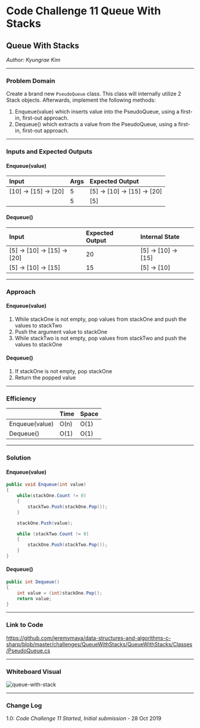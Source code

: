 # Code Challenge 11 Queue With Stacks

## Queue With Stacks
*Author: Kyungrae Kim*

---

### Problem Domain
Create a brand new `PseudoQueue` class. This class will internally utilize 2 Stack objects. Afterwards, implement the following methods:
1. Enqueue(value) which inserts value into the PseudoQueue, using a first-in, first-out approach.
2. Dequeue() which extracts a value from the PseudoQueue, using a first-in, first-out approach.

---

### Inputs and Expected Outputs
#### Enqueue(value)
| Input | Args | Expected Output |
| :----------- |:-- |:----------- |
| [10] -> [15] -> [20] | 5 | [5] -> [10] -> [15] -> [20] |
|   | 5 | [5] |
#### Dequeue()
| Input | Expected Output  | Internal State|
| :----------- |:-- |:----------- |
| [5] -> [10] -> [15] -> [20] | 20 | [5] -> [10] -> [15] |
| [5] -> [10] -> [15] | 15 | [5] -> [10] |

---

### Approach
#### Enqueue(value)
1. While stackOne is not empty, pop values from stackOne and push the values to stackTwo
2. Push the argument value to stackOne
3. While stackTwo is not empty, pop values from stackTwo and push the values to stackOne
#### Dequeue()
1. If stackOne is not empty, pop stackOne
2. Return the popped value

---

### Efficiency
| | Time | Space |
|:-- | :----------- | :----------- |
| Enqueue(value) | O(n) | O(1) |
| Dequeue() | O(1) | O(1) |

---

### Solution
#### Enqueue(value)
```C#
public void Enqueue(int value)
{
    while(stackOne.Count != 0)
    {
        stackTwo.Push(stackOne.Pop());
    }

    stackOne.Push(value);

    while (stackTwo.Count != 0)
    {
        stackOne.Push(stackTwo.Pop());
    }
}
```
#### Dequeue()
```C#
public int Dequeue()
{
    int value = (int)stackOne.Pop();
    return value;
}
```

---

### Link to Code
https://github.com/jeremymaya/data-structures-and-algorithms-c-sharp/blob/master/challenges/QueueWithStacks/QueueWithStacks/Classes/PseudoQueue.cs

---

### Whiteboard Visual
![queue-with-stack](https://github.com/jeremymaya/data-structures-and-algorithms-c-/blob/master/assets/queue-with-stacks.jpg)

---

### Change Log
1.0: *Code Challenge 11 Started, Initial submission* - 28 Oct 2019  

